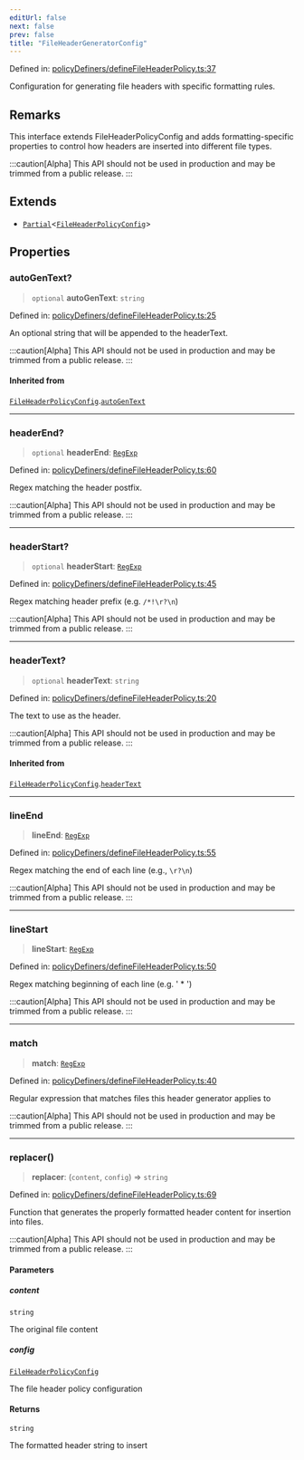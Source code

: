 ```yaml
---
editUrl: false
next: false
prev: false
title: "FileHeaderGeneratorConfig"
---
```


Defined in: [policyDefiners/defineFileHeaderPolicy.ts:37](https://github.com/tylerbutler/tools-monorepo/blob/main/packages/repopo/src/policyDefiners/defineFileHeaderPolicy.ts#L37)

Configuration for generating file headers with specific formatting rules.

## Remarks

This interface extends FileHeaderPolicyConfig and adds formatting-specific
properties to control how headers are inserted into different file types.

:::caution[Alpha]
This API should not be used in production and may be trimmed from a public release.
:::

## Extends

- [`Partial`](https://www.typescriptlang.org/docs/handbook/utility-types.html#partialtype)\<[`FileHeaderPolicyConfig`](/api/interfaces/fileheaderpolicyconfig/)\>

## Properties

### autoGenText?

> `optional` **autoGenText**: `string`

Defined in: [policyDefiners/defineFileHeaderPolicy.ts:25](https://github.com/tylerbutler/tools-monorepo/blob/main/packages/repopo/src/policyDefiners/defineFileHeaderPolicy.ts#L25)

An optional string that will be appended to the headerText.

:::caution[Alpha]
This API should not be used in production and may be trimmed from a public release.
:::

#### Inherited from

[`FileHeaderPolicyConfig`](/api/interfaces/fileheaderpolicyconfig/).[`autoGenText`](/api/interfaces/fileheaderpolicyconfig/#autogentext)

***

### headerEnd?

> `optional` **headerEnd**: [`RegExp`](https://developer.mozilla.org/docs/Web/JavaScript/Reference/Global_Objects/RegExp)

Defined in: [policyDefiners/defineFileHeaderPolicy.ts:60](https://github.com/tylerbutler/tools-monorepo/blob/main/packages/repopo/src/policyDefiners/defineFileHeaderPolicy.ts#L60)

Regex matching the header postfix.

:::caution[Alpha]
This API should not be used in production and may be trimmed from a public release.
:::

***

### headerStart?

> `optional` **headerStart**: [`RegExp`](https://developer.mozilla.org/docs/Web/JavaScript/Reference/Global_Objects/RegExp)

Defined in: [policyDefiners/defineFileHeaderPolicy.ts:45](https://github.com/tylerbutler/tools-monorepo/blob/main/packages/repopo/src/policyDefiners/defineFileHeaderPolicy.ts#L45)

Regex matching header prefix (e.g. `/*!\r?\n`)

:::caution[Alpha]
This API should not be used in production and may be trimmed from a public release.
:::

***

### headerText?

> `optional` **headerText**: `string`

Defined in: [policyDefiners/defineFileHeaderPolicy.ts:20](https://github.com/tylerbutler/tools-monorepo/blob/main/packages/repopo/src/policyDefiners/defineFileHeaderPolicy.ts#L20)

The text to use as the header.

:::caution[Alpha]
This API should not be used in production and may be trimmed from a public release.
:::

#### Inherited from

[`FileHeaderPolicyConfig`](/api/interfaces/fileheaderpolicyconfig/).[`headerText`](/api/interfaces/fileheaderpolicyconfig/#headertext)

***

### lineEnd

> **lineEnd**: [`RegExp`](https://developer.mozilla.org/docs/Web/JavaScript/Reference/Global_Objects/RegExp)

Defined in: [policyDefiners/defineFileHeaderPolicy.ts:55](https://github.com/tylerbutler/tools-monorepo/blob/main/packages/repopo/src/policyDefiners/defineFileHeaderPolicy.ts#L55)

Regex matching the end of each line (e.g., `\r?\n`)

:::caution[Alpha]
This API should not be used in production and may be trimmed from a public release.
:::

***

### lineStart

> **lineStart**: [`RegExp`](https://developer.mozilla.org/docs/Web/JavaScript/Reference/Global_Objects/RegExp)

Defined in: [policyDefiners/defineFileHeaderPolicy.ts:50](https://github.com/tylerbutler/tools-monorepo/blob/main/packages/repopo/src/policyDefiners/defineFileHeaderPolicy.ts#L50)

Regex matching beginning of each line (e.g. ' * ')

:::caution[Alpha]
This API should not be used in production and may be trimmed from a public release.
:::

***

### match

> **match**: [`RegExp`](https://developer.mozilla.org/docs/Web/JavaScript/Reference/Global_Objects/RegExp)

Defined in: [policyDefiners/defineFileHeaderPolicy.ts:40](https://github.com/tylerbutler/tools-monorepo/blob/main/packages/repopo/src/policyDefiners/defineFileHeaderPolicy.ts#L40)

Regular expression that matches files this header generator applies to

:::caution[Alpha]
This API should not be used in production and may be trimmed from a public release.
:::

***

### replacer()

> **replacer**: (`content`, `config`) => `string`

Defined in: [policyDefiners/defineFileHeaderPolicy.ts:69](https://github.com/tylerbutler/tools-monorepo/blob/main/packages/repopo/src/policyDefiners/defineFileHeaderPolicy.ts#L69)

Function that generates the properly formatted header content for insertion into files.

:::caution[Alpha]
This API should not be used in production and may be trimmed from a public release.
:::

#### Parameters

##### content

`string`

The original file content

##### config

[`FileHeaderPolicyConfig`](/api/interfaces/fileheaderpolicyconfig/)

The file header policy configuration

#### Returns

`string`

The formatted header string to insert
